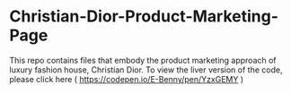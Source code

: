 # Christian-Dior-Product-Marketing-Page
This repo contains files that embody the product marketing approach of luxury fashion house, Christian Dior.
To view the liver version of the code, please click here ( https://codepen.io/E-Benny/pen/YzxGEMY )
